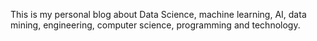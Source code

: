 This is my personal blog about Data Science, machine learning, AI, data mining, engineering, computer science, programming and technology.
